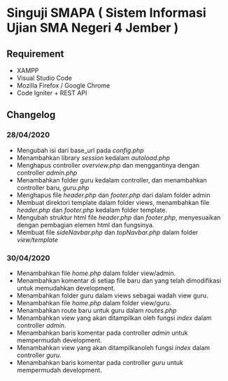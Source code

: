 # Singuji SMAPA ( Sistem Informasi Ujian SMA Negeri 4 Jember )

## Requirement
- XAMPP
- Visual Studio Code
- Mozilla Firefox / Google Chrome
- Code Igniter + REST API

## Changelog

### 28/04/2020
- Mengubah isi dari base_url pada _config.php_
- Menambahkan library _session_ kedalam _autoload.php_
- Menghapus controller _overview.php_ dan menggantinya dengan controller _admin.php_
- Menambahkan folder guru kedalam controller, dan menambahkan controller baru, _guru.php_
- Menghapus file _header.php_ dan _footer.php_ dari dalam folder admin
- Membuat direktori template dalam folder views, menambahkan file _header.php_ dan _footer.php_ kedalam folder template.
- Mengubah struktur html file _header.php_ dan _footer.php_, menyesuaikan dengan pembagian elemen html dan fungsinya.
- Membuat file _sideNavbar.php_ dan _topNavbar.php_ dalam folder _view/template_

### 30/04/2020
- Menambahkan file _home.php_ dalam folder view/admin.
- Menambahkan komentar di setiap file baru dan yang telah dimodifikasi untuk memudahkan development.
- Menambahkan folder guru dalam views sebagai wadah view guru.
- Menambahkan file _home.php_ dalam folder view/guru.
- Menambahkan route baru untuk guru dalam _routes.php_
- Menambahkan view yang akan ditampilkan oleh fungsi _index_ dalam controller _admin_.
- Menambahkan baris komentar pada controller _admin_ untuk mempermudah development.
- Menambahkan view yang akan ditampilkanoleh fungsi _index_ dalam controller _guru_.
- Menambahkan baris komentar pada controller _guru_ untuk mempermudah development.
